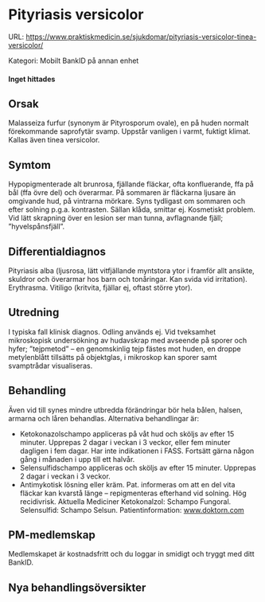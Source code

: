 # Pityriasis versicolor

URL: https://www.praktiskmedicin.se/sjukdomar/pityriasis-versicolor-tinea-versicolor/



Kategori: Mobilt BankID på annan enhet

#### Inget hittades

## Orsak

Malasseiza furfur (synonym är Pityrosporum ovale), en på huden normalt förekommande saprofytär svamp. Uppstår vanligen i varmt, fuktigt klimat. Kallas även tinea versicolor.

## Symtom

Hypopigmenterade alt brunrosa, fjällande fläckar, ofta konfluerande, ffa på bål (ffa övre del) och överarmar. På sommaren är fläckarna ljusare än omgivande hud, på vintrarna mörkare. Syns tydligast om sommaren och efter solning p.g.a. kontrasten. Sällan klåda, smittar ej. Kosmetiskt problem. Vid lätt skrapning över en lesion ser man tunna, avflagnande fjäll; ”hyvelspånsfjäll”.

## Differentialdiagnos

Pityriasis alba (ljusrosa, lätt vitfjällande myntstora ytor i framför allt ansikte, skuldror och överarmar hos barn och tonåringar. Kan svida vid irritation). Erythrasma. Vitiligo (kritvita, fjällar ej, oftast större ytor).

## Utredning

I typiska fall klinisk diagnos. Odling används ej. Vid tveksamhet mikroskopisk undersökning av hudavskrap med avseende på sporer och hyfer; ”tejpmetod” – en genomskinlig tejp fästes mot huden, en droppe metylenblått tillsätts på objektglas, i mikroskop kan sporer samt svamptrådar visualiseras.

## Behandling

Även vid till synes mindre utbredda förändringar bör hela bålen, halsen, armarna och låren behandlas. Alternativa behandlingar är:
* Ketokonazolschampo appliceras på våt hud och sköljs av efter 15 minuter. Upprepas 2 dagar i veckan i 3 veckor, eller fem minuter dagligen i fem dagar. Har inte indikationen i FASS. Fortsätt gärna någon gång i månaden i upp till ett halvår.
* Selensulfidschampo appliceras och sköljs av efter 15 minuter. Upprepas 2 dagar i veckan i 3 veckor.
* Antimykotisk lösning eller kräm.
Pat. informeras om att en del vita fläckar kan kvarstå länge – repigmenteras efterhand vid solning. Hög recidivrisk.
Aktuella Mediciner
Ketokonalzol: Schampo Fungoral.
Selensulfid: Schampo Selsun.
Patientinformation: www.doktorn.com

## PM-medlemskap

Medlemskapet är kostnadsfritt och du loggar in smidigt och tryggt med ditt BankID.

## Nya behandlingsöversikter

